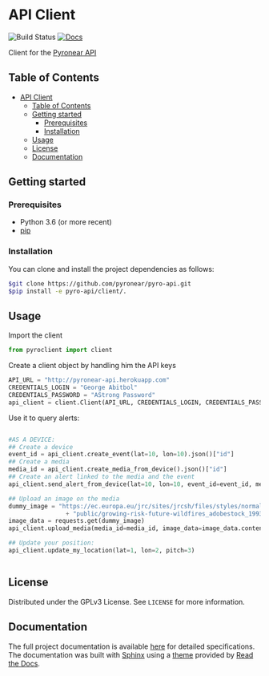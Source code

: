 # API Client

![Build Status](https://github.com/pyronear/pyro-api/workflows/client-package/badge.svg)  [![Docs](https://img.shields.io/badge/docs-available-blue.svg)](http://pyronear.org/pyro-api)

Client for the [Pyronear API](https://github.com/pyronear/pyro-api)



## Table of Contents

- [API Client](#api-client)
  - [Table of Contents](#table-of-contents)
  - [Getting started](#getting-started)
    - [Prerequisites](#prerequisites)
    - [Installation](#installation)
  - [Usage](#usage)
  - [License](#license)
  - [Documentation](#documentation)



## Getting started

### Prerequisites

- Python 3.6 (or more recent)
- [pip](https://pip.pypa.io/en/stable/)

### Installation

You can clone and install the project dependencies as follows:

```bash
$git clone https://github.com/pyronear/pyro-api.git
$pip install -e pyro-api/client/.
```



## Usage

Import the client

```python
from pyroclient import client
```

Create a client object by handling him the API keys

```python
API_URL = "http://pyronear-api.herokuapp.com"
CREDENTIALS_LOGIN = "George Abitbol"
CREDENTIALS_PASSWORD = "AStrong Password"
api_client = client.Client(API_URL, CREDENTIALS_LOGIN, CREDENTIALS_PASSWORD)
```

Use it to query alerts:
```python

#AS A DEVICE:
## Create a device
event_id = api_client.create_event(lat=10, lon=10).json()["id"]
## Create a media
media_id = api_client.create_media_from_device().json()["id"]
## Create an alert linked to the media and the event
api_client.send_alert_from_device(lat=10, lon=10, event_id=event_id, media_id=media_id)

## Upload an image on the media
dummy_image = "https://ec.europa.eu/jrc/sites/jrcsh/files/styles/normal-responsive/" \
                + "public/growing-risk-future-wildfires_adobestock_199370851.jpeg"
image_data = requests.get(dummy_image)
api_client.upload_media(media_id=media_id, image_data=image_data.content)

## Update your position:
api_client.update_my_location(lat=1, lon=2, pitch=3)



```


## License

Distributed under the GPLv3 License. See `LICENSE` for more information.



## Documentation

The full project documentation is available [here](http://pyronear.org/pyro-api) for detailed specifications. The documentation was built with [Sphinx](https://www.sphinx-doc.org/) using a [theme](https://github.com/readthedocs/sphinx_rtd_theme) provided by [Read the Docs](https://readthedocs.org/).

